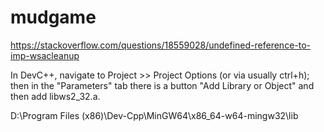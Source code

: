 # mudgame

https://stackoverflow.com/questions/18559028/undefined-reference-to-imp-wsacleanup

In DevC++, navigate to Project >> Project Options (or via usually ctrl+h); then in the "Parameters" tab there is a button "Add Library or Object" and then add libws2_32.a.

D:\Program Files (x86)\Dev-Cpp\MinGW64\x86_64-w64-mingw32\lib
